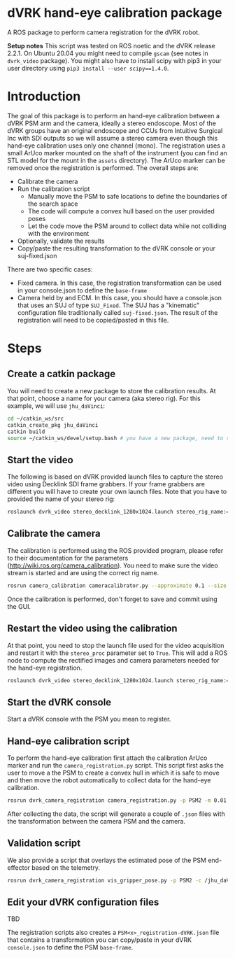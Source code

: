 # dVRK hand-eye calibration package

A ROS package to perform camera registration for the dVRK robot.

**Setup notes**
This script was tested on ROS noetic and the dVRK release 2.2.1.
On Ubuntu 20.04 you might need to compile `gscam` (see notes in `dvrk_video` package). You might also have to install scipy with pip3 in your user directory using `pip3 install --user scipy==1.4.0`.

# Introduction

The goal of this package is to perform an hand-eye calibration between a dVRK PSM arm and the camera, ideally a stereo endoscope.  Most of the dVRK groups have an original endoscope and CCUs from Intuitive Surgical Inc with SDI outputs so we will assume a stereo camera even though this hand-eye calibration uses only one channel (mono).  The registration uses a small ArUco marker mounted on the shaft of the instrument (you can find an STL model for the mount in the `assets` directory).  The ArUco marker can be removed once the registration is performed.  The overall steps are:
* Calibrate the camera
* Run the calibration script
  * Manually move the PSM to safe locations to define the boundaries of the search space
  * The code will compute a convex hull based on the user provided poses
  * Let the code move the PSM around to collect data while not colliding with the environment
* Optionally, validate the results
* Copy/paste the resulting transformation to the dVRK console or your suj-fixed.json

There are two specific cases:
* Fixed camera.  In this case, the registration transformation can be used in your console.json to define the `base-frame`
* Camera held by and ECM.  In this case, you should have a console.json that uses an SUJ of type `SUJ_Fixed`.  The SUJ has a "kinematic" configuration file traditionally called `suj-fixed.json`.  The result of the registration will need to be copied/pasted in this file.

# Steps

## Create a catkin package

You will need to create a new package to store the calibration results.  At that point, choose a name for your camera (aka stereo rig).  For this example, we will use `jhu_daVinci`:
```bash
cd ~/catkin_ws/src
catkin_create_pkg jhu_daVinci
catkin build
source ~/catkin_ws/devel/setup.bash # you have a new package, need to source
```

## Start the video

The following is based on dVRK provided launch files to capture the stereo video using Decklink SDI frame grabbers.  If your frame grabbers are different you will have to create your own launch files.  Note that you have to provided the name of your stereo rig:
```bash
roslaunch dvrk_video stereo_decklink_1280x1024.launch stereo_rig_name:=jhu_daVinci
```

## Calibrate the camera

The calibration is performed using the ROS provided program, please refer to their documentation for the parameters (http://wiki.ros.org/camera_calibration).  You  need to make sure the video stream is started and are using the correct rig name.
```bash
rosrun camera_calibration cameracalibrator.py --approximate 0.1 --size 12x10 --square 0.0045 right:=/jhu_daVinci/right/image_raw left:=/jhu_daVinci/left/image_raw left_camera:=/jhu_daVinci/left right_camera:=/jhu_daVinci/right
```
Once the calibration is performed, don't forget to save and commit using the GUI.

## Restart the video using the calibration

At that point, you need to stop the launch file used for the video acquisition and restart it with the `stereo_proc` parameter set to `True`.  This will add a ROS node to compute the rectified images and camera parameters needed for the hand-eye registration.
```bash
roslaunch dvrk_video stereo_decklink_1280x1024.launch stereo_rig_name:=jhu_daVinci stereo_proc:=True
```

## Start the dVRK console

Start a dVRK console with the PSM you mean to register.

## Hand-eye calibration script

To perform the hand-eye calibration first attach the calibration ArUco marker and run the `camera_registration.py` script. This script first asks the user to move a the PSM to create a convex hull in which it is safe to move and then move the robot automatically to collect data for the hand-eye calibration.
```bash
rosrun dvrk_camera_registration camera_registration.py -p PSM2 -m 0.01 -c /jhu_daVinci/left # -e ECM
```

After collecting the data, the script will generate a couple of `.json` files with the transformation between the camera PSM and the camera.

## Validation script

We also provide a  script that overlays the estimated pose of the PSM end-effector based on the telemetry.
```bash
rosrun dvrk_camera_registration vis_gripper_pose.py -p PSM2 -c /jhu_daVinci/left -H PSM2-registration-open-cv.json
```

## Edit your dVRK configuration files

TBD

The registration scripts also creates a `PSM<x>_registration-dVRK.json` file that contains a transformation you can copy/paste in your dVRK `console.json` to define the PSM `base-frame`.
